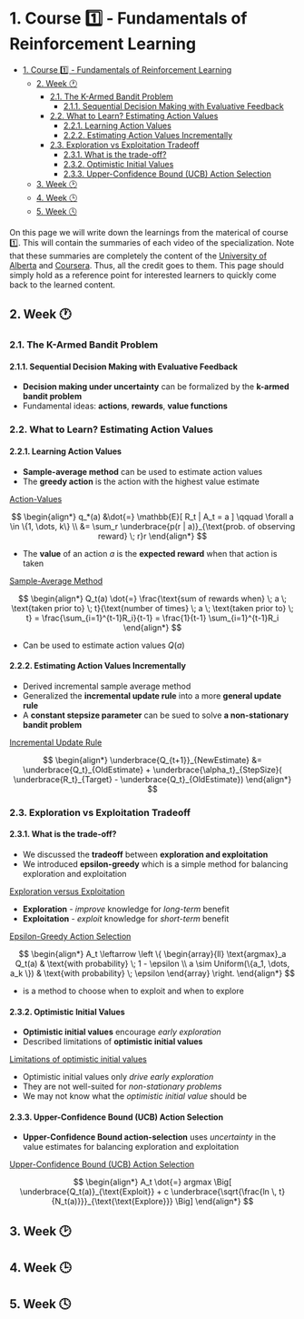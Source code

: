
# 1. Course 1️⃣ - Fundamentals of Reinforcement Learning

- [1. Course 1️⃣ - Fundamentals of Reinforcement Learning](#1-course-1️⃣---fundamentals-of-reinforcement-learning)
  - [2. Week 🕐](#2-week-)
    - [2.1. The K-Armed Bandit Problem](#21-the-k-armed-bandit-problem)
      - [2.1.1. Sequential Decision Making with Evaluative Feedback](#211-sequential-decision-making-with-evaluative-feedback)
    - [2.2. What to Learn? Estimating Action Values](#22-what-to-learn-estimating-action-values)
      - [2.2.1. Learning Action Values](#221-learning-action-values)
      - [2.2.2. Estimating Action Values Incrementally](#222-estimating-action-values-incrementally)
    - [2.3. Exploration vs Exploitation Tradeoff](#23-exploration-vs-exploitation-tradeoff)
      - [2.3.1. What is the trade-off?](#231-what-is-the-trade-off)
      - [2.3.2. Optimistic Initial Values](#232-optimistic-initial-values)
      - [2.3.3. Upper-Confidence Bound (UCB) Action Selection](#233-upper-confidence-bound-ucb-action-selection)
  - [3. Week 🕑](#3-week-)
  - [4. Week 🕒](#4-week-)
  - [5. Week 🕓](#5-week-)


On this page we will write down the learnings from the materical of course 1️⃣. This will contain the summaries of each video of the specialization. Note that these summaries are completely the content of the [University of Alberta](https://www.ualberta.ca/index.html) and [Coursera](https://www.coursera.org/). Thus, all the credit goes to them. This page should simply hold as a reference point for interested learners to quickly come back to the learned content.

## 2. Week 🕐

### 2.1. The K-Armed Bandit Problem
#### 2.1.1. Sequential Decision Making with Evaluative Feedback

- __Decision making under uncertainty__ can be formalized by the __k-armed bandit problem__
- Fundamental ideas: __actions__, __rewards__, __value functions__

### 2.2. What to Learn? Estimating Action Values
#### 2.2.1. Learning Action Values

- __Sample-average method__ can be used to estimate action values
- The __greedy action__ is the action with the highest value estimate

<u>Action-Values</u>

$$
\begin{align*}
q_*(a) &\dot{=} \mathbb{E}[ R_t | A_t = a ] \qquad \forall a \in \{1, \dots, k\} \\
       &= \sum_r \underbrace{p(r | a)}_{\text{prob. of observing reward} \; r}r
\end{align*}
$$ 

- The __value__ of an action $a$ is the __expected reward__ when that action is taken

<u>Sample-Average Method</u>

$$
\begin{align*}
    Q_t(a) \dot{=} \frac{\text{sum of rewards when} \; a \; \text{taken prior to} \; t}{\text{number of times} \; a \; \text{taken prior to} \; t} = \frac{\sum_{i=1}^{t-1}R_i}{t-1} = \frac{1}{t-1} \sum_{i=1}^{t-1}R_i
\end{align*}
$$

- Can be used to estimate action values $Q(a)$

#### 2.2.2. Estimating Action Values Incrementally

- Derived incremental sample average method
- Generalized the __incremental update rule__ into a more __general update rule__
- A __constant stepsize parameter__ can be sued to solve __a non-stationary bandit problem__

<u>Incremental Update Rule</u>

$$
\begin{align*}           
    \underbrace{Q_{t+1}}_{NewEstimate} 
            &= \underbrace{Q_t}_{OldEstimate} +
               \underbrace{\alpha_t}_{StepSize}(
               \underbrace{R_t}_{Target} -
               \underbrace{Q_t}_{OldEstimate})
\end{align*}
$$

### 2.3. Exploration vs Exploitation Tradeoff
#### 2.3.1. What is the trade-off?

- We discussed the __tradeoff__ between __exploration and exploitation__
- We introduced __epsilon-greedy__ which is a simple method for balancing exploration and exploitation

<u>Exploration versus Exploitation</u>

- __Exploration__ - _improve_ knowledge for _long-term_ benefit
- __Exploitation__ - _exploit_ knowledge for _short-term_ benefit

<u>Epsilon-Greedy Action Selection</u> 

$$
\begin{align*}
    A_t \leftarrow \left \{
    \begin{array}{ll}
        \text{argmax}_a Q_t(a) & \text{with probability} \; 1 - \epsilon \\
        a \sim Uniform(\{a_1, \dots, a_k \}) & \text{with probability} \; \epsilon 
    \end{array}
\right.
\end{align*}
$$

- is a method to choose when to exploit and when to explore

#### 2.3.2. Optimistic Initial Values

- __Optimistic initial values__ encourage _early exploration_ 
- Described limitations of __optimistic initial values__

<u>Limitations of optimistic initial values</u>

- Optimistic initial values only _drive early exploration_
- They are not well-suited for _non-stationary problems_ 
- We may not know what the _optimistic initial value_ should be

#### 2.3.3. Upper-Confidence Bound (UCB) Action Selection

- __Upper-Confidence Bound action-selection__ uses _uncertainty_ in the value estimates for balancing exploration and exploitation

<u>Upper-Confidence Bound (UCB) Action Selection</u>

$$
\begin{align*}
    A_t \dot{=} argmax \Big[ \underbrace{Q_t(a)}_{\text{Exploit}} + c \underbrace{\sqrt{\frac{ln \, t}{N_t(a)}}}_{\text{\text{Explore}}} \Big]
\end{align*}
$$

## 3. Week 🕑

## 4. Week 🕒

## 5. Week 🕓